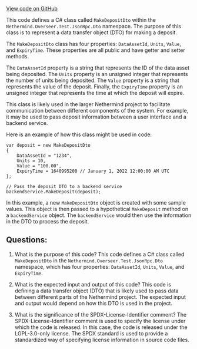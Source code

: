 [View code on GitHub](https://github.com/NethermindEth/nethermind/src/Nethermind/Nethermind.Overseer.Test/JsonRpc/Dto/MakeDepositDto.cs)

This code defines a C# class called `MakeDepositDto` within the `Nethermind.Overseer.Test.JsonRpc.Dto` namespace. The purpose of this class is to represent a data transfer object (DTO) for making a deposit. 

The `MakeDepositDto` class has four properties: `DataAssetId`, `Units`, `Value`, and `ExpiryTime`. These properties are all public and have getter and setter methods. 

The `DataAssetId` property is a string that represents the ID of the data asset being deposited. The `Units` property is an unsigned integer that represents the number of units being deposited. The `Value` property is a string that represents the value of the deposit. Finally, the `ExpiryTime` property is an unsigned integer that represents the time at which the deposit will expire. 

This class is likely used in the larger Nethermind project to facilitate communication between different components of the system. For example, it may be used to pass deposit information between a user interface and a backend service. 

Here is an example of how this class might be used in code:

```
var deposit = new MakeDepositDto
{
    DataAssetId = "1234",
    Units = 10,
    Value = "100.00",
    ExpiryTime = 1640995200 // January 1, 2022 12:00:00 AM UTC
};

// Pass the deposit DTO to a backend service
backendService.MakeDeposit(deposit);
```

In this example, a new `MakeDepositDto` object is created with some sample values. This object is then passed to a hypothetical `MakeDeposit` method on a `backendService` object. The `backendService` would then use the information in the DTO to process the deposit.
## Questions: 
 1. What is the purpose of this code?
   This code defines a C# class called `MakeDepositDto` in the `Nethermind.Overseer.Test.JsonRpc.Dto` namespace, which has four properties: `DataAssetId`, `Units`, `Value`, and `ExpiryTime`.

2. What is the expected input and output of this code?
   This code is defining a data transfer object (DTO) that is likely used to pass data between different parts of the Nethermind project. The expected input and output would depend on how this DTO is used in the project.

3. What is the significance of the SPDX-License-Identifier comment?
   The SPDX-License-Identifier comment is used to specify the license under which the code is released. In this case, the code is released under the LGPL-3.0-only license. The SPDX standard is used to provide a standardized way of specifying license information in source code files.